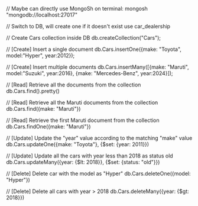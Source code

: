 // Maybe can directly use MongoSh on terminal: mongosh "mongodb://localhost:27017"

// Switch to DB, will create one if it doesn't exist
use car_dealership

// Create Cars collection inside DB
db.createCollection("Cars");

// [Create] Insert a single document
db.Cars.insertOne({make: "Toyota", model:"Hyper", year:2012});

// [Create] Insert multiple documents
db.Cars.insertMany([{make: "Maruti", model:"Suzuki", year:2016}, {make: "Mercedes-Benz", year:2024}]);

// [Read] Retrieve all the documents from the collection
db.Cars.find().pretty()

// [Read] Retrieve all the Maruti documents from the collection
db.Cars.find({make: "Maruti"})

// [Read] Retrieve the first Maruti document from the collection
db.Cars.findOne({make: "Maruti"})

// [Update] Update the "year" value according to the matching "make" value
db.Cars.updateOne({make: "Toyota"}, {$set: {year: 2011}})

// [Update] Update all the cars with year less than 2018 as status old
db.Cars.updateMany({year: {$lt: 2018}}, {$set: {status: "old"}})

// [Delete] Delete car with the model as "Hyper"
db.Cars.deleteOne({model: "Hyper"})

// [Delete] Delete all cars with year > 2018
db.Cars.deleteMany({year: {$gt: 2018}})

